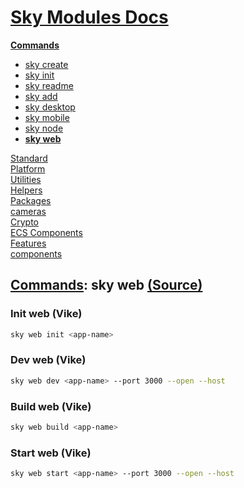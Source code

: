 <!--- This sky web was auto-generated using "pnpm exec sky readme" --> 

# [Sky Modules Docs](../../../README.md)

**[Commands](..%2F..%2F..%2Fcommands%2FREADME.md)**   
* [sky create](..%2F..%2F..%2Fcommands%2Fdocs%2Fsky-create-project%2FREADME.md)
* [sky init](..%2F..%2F..%2Fcommands%2Fdocs%2Fsky-init%2FREADME.md)
* [sky readme](..%2F..%2F..%2Fcommands%2Fdocs%2Fsky-readme%2FREADME.md)
* [sky add](..%2F..%2F..%2Fcommands%2Fdocs%2Fsky-add%2FREADME.md)
* [sky desktop](..%2F..%2F..%2Fcommands%2Fdocs%2Fsky-desktop%2FREADME.md)
* [sky mobile](..%2F..%2F..%2Fcommands%2Fdocs%2Fsky-mobile%2FREADME.md)
* [sky node](..%2F..%2F..%2Fcommands%2Fdocs%2Fsky-node%2FREADME.md)
* **[sky web](..%2F..%2F..%2Fcommands%2Fdocs%2Fsky-web%2FREADME.md)**
  
[Standard](..%2F..%2F..%2Fstandard%2FREADME.md)   
[Platform](..%2F..%2F..%2Fplatform%2FREADME.md)   
[Utilities](..%2F..%2F..%2Futilities%2FREADME.md)   
[Helpers](..%2F..%2F..%2Fhelpers%2FREADME.md)   
[Packages](..%2F..%2F..%2Fpkgs%2FREADME.md)   
[cameras](..%2F..%2F..%2Fcameras%2FREADME.md)   
[Crypto](..%2F..%2F..%2Fcrypto%2FREADME.md)   
[ECS Components](..%2F..%2F..%2Fecs%2FREADME.md)   
[Features](..%2F..%2F..%2Ffeatures%2FREADME.md)   
[components](..%2F..%2F..%2Freact%2Fcomponents%2FREADME.md)   

## [Commands](..%2F..%2F..%2Fcommands%2FREADME.md): sky web [(Source)](..%2F..%2F..%2Fcommands%2Fdocs%2Fsky-web%2F)

  
### Init web (Vike)

```sh
sky web init <app-name>

```

### Dev web (Vike)

```sh
sky web dev <app-name> --port 3000 --open --host

```

### Build web (Vike)

```sh
sky web build <app-name>

```

### Start web (Vike)

```sh
sky web start <app-name> --port 3000 --open --host

```